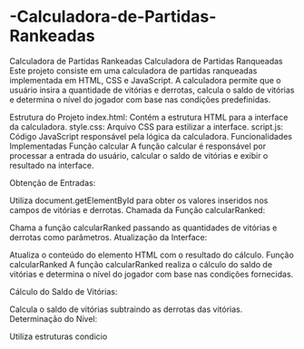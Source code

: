 # -Calculadora-de-Partidas-Rankeadas
 Calculadora de Partidas Rankeadas
 Calculadora de Partidas Ranqueadas
Este projeto consiste em uma calculadora de partidas ranqueadas implementada em HTML, CSS e JavaScript. A calculadora permite que o usuário insira a quantidade de vitórias e derrotas, calcula o saldo de vitórias e determina o nível do jogador com base nas condições predefinidas.

Estrutura do Projeto
index.html: Contém a estrutura HTML para a interface da calculadora.
style.css: Arquivo CSS para estilizar a interface.
script.js: Código JavaScript responsável pela lógica da calculadora.
Funcionalidades Implementadas
Função calcular
A função calcular é responsável por processar a entrada do usuário, calcular o saldo de vitórias e exibir o resultado na interface.

Obtenção de Entradas:

Utiliza document.getElementById para obter os valores inseridos nos campos de vitórias e derrotas.
Chamada da Função calcularRanked:

Chama a função calcularRanked passando as quantidades de vitórias e derrotas como parâmetros.
Atualização da Interface:

Atualiza o conteúdo do elemento HTML com o resultado do cálculo.
Função calcularRanked
A função calcularRanked realiza o cálculo do saldo de vitórias e determina o nível do jogador com base nas condições fornecidas.

Cálculo do Saldo de Vitórias:

Calcula o saldo de vitórias subtraindo as derrotas das vitórias.
Determinação do Nível:

Utiliza estruturas condicio
